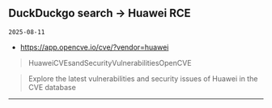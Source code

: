 ## DuckDuckgo search -> Huawei RCE
`2025-08-11`

* https://app.opencve.io/cve/?vendor=huawei

<blockquote>
 HuaweiCVEsandSecurityVulnerabilitiesOpenCVE
</blockquote>
<blockquote>
Explore the latest vulnerabilities and security issues of Huawei in the CVE database
</blockquote>

---

